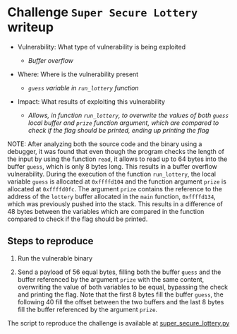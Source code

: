 # Challenge `Super Secure Lottery` writeup

- Vulnerability: What type of vulnerability is being exploited
  - _Buffer overflow_

- Where: Where is the vulnerability present
  - _`guess` variable in `run_lottery` function_

- Impact: What results of exploiting this vulnerability
    - _Allows, in function `run_lottery`, to overwrite the values of both `guess` local buffer and `prize` function argument, which are compared to check if the flag should be printed, ending up printing the flag_

NOTE: After analyzing both the source code and the binary using a debugger, it was found that even though the program checks the length of the input by using the function `read`, it allows to read up to 64 bytes into the buffer `guess`, which is only 8 bytes long. This results in a buffer overflow vulnerability. During the execution of the function `run_lottery`, the local variable `guess` is allocated at `0xffffd104` and the function argument `prize` is allocated at `0xffffd0fc`. The argument `prize` contains the reference to the address of the `lottery` buffer allocated in the `main` function, `0xffffd134`, which was previously pushed into the stack. This results in a difference of 48 bytes between the variables which are compared in the function compared to check if the flag should be printed.

## Steps to reproduce

1. Run the vulnerable binary

2. Send a payload of 56 equal bytes, filling both the buffer `guess` and the buffer referenced by the argument `prize` with the same content, overwriting the value of both variables to be equal, bypassing the check and printing the flag. Note that the first 8 bytes fill the buffer `guess`, the following 40 fill the offset between the two buffers and the last 8 bytes fill the buffer referenced by the argument `prize`.

The script to reproduce the challenge is available at [super_secure_lottery.py](super_secure_lottery.py)
